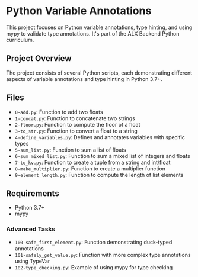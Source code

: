 # Python Variable Annotations

This project focuses on Python variable annotations, type hinting, and using mypy to validate type annotations. It's part of the ALX Backend Python curriculum.

## Project Overview

The project consists of several Python scripts, each demonstrating different aspects of variable annotations and type hinting in Python 3.7+.

## Files

- `0-add.py`: Function to add two floats
- `1-concat.py`: Function to concatenate two strings
- `2-floor.py`: Function to compute the floor of a float
- `3-to_str.py`: Function to convert a float to a string
- `4-define_variables.py`: Defines and annotates variables with specific types
- `5-sum_list.py`: Function to sum a list of floats
- `6-sum_mixed_list.py`: Function to sum a mixed list of integers and floats
- `7-to_kv.py`: Function to create a tuple from a string and int/float
- `8-make_multiplier.py`: Function to create a multiplier function
- `9-element_length.py`: Function to compute the length of list elements

## Requirements

- Python 3.7+
- mypy

### Advanced Tasks
- `100-safe_first_element.py`: Function demonstrating duck-typed annotations
- `101-safely_get_value.py`: Function with more complex type annotations using TypeVar
- `102-type_checking.py`: Example of using mypy for type checking
